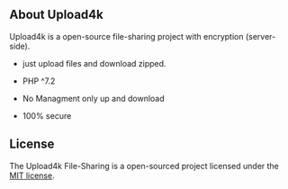 ## About Upload4k

Upload4k is a open-source file-sharing project with encryption (server-side).

- just upload files and download zipped.
- PHP ^7.2

- No Managment only up and download
- 100% secure

## License

The Upload4k File-Sharing is a open-sourced project licensed under the [MIT license](https://opensource.org/licenses/MIT).
